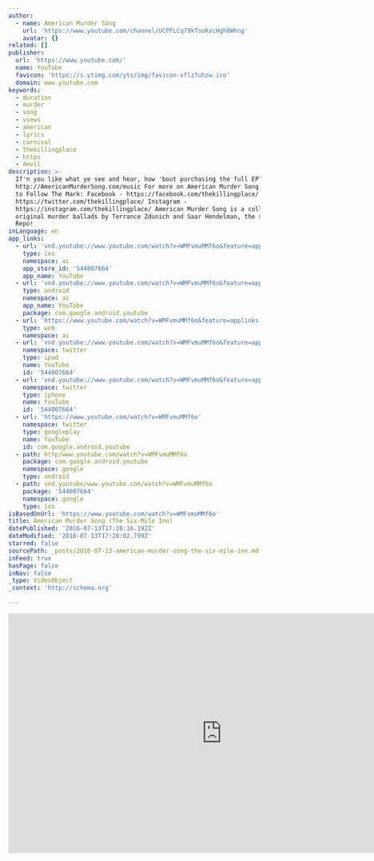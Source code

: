 ```yaml
---
author:
  - name: American Murder Song
    url: 'https://www.youtube.com/channel/UCPFLCq79kTooKxcHgh8Whng'
    avatar: {}
related: []
publisher:
  url: 'https://www.youtube.com/'
  name: YouTube
  favicon: 'https://s.ytimg.com/yts/img/favicon-vflz7uhzw.ico'
  domain: www.youtube.com
keywords:
  - duration
  - murder
  - song
  - views
  - american
  - lyrics
  - carnival
  - thekillingplace
  - https
  - devil
description: >-
  If'n you like what ye see and hear, how 'bout purchasing the full EP?
  http://AmericanMurderSong.com/music For more on American Murder Song, be sure
  to Follow The Mark: Facebook - https://facebook.com/thekillingplace/ Twitter -
  https://twitter.com/thekillingplace/ Instagram -
  https://instagram.com/thekillingplace/ American Murder Song is a collection of
  original murder ballads by Terrance Zdunich and Saar Hendelman, the star of
  Repo!
inLanguage: en
app_links:
  - url: 'vnd.youtube://www.youtube.com/watch?v=WMFvmuMMf6o&feature=applinks'
    type: ios
    namespace: ai
    app_store_id: '544007664'
    app_name: YouTube
  - url: 'vnd.youtube://www.youtube.com/watch?v=WMFvmuMMf6o&feature=applinks'
    type: android
    namespace: ai
    app_name: YouTube
    package: com.google.android.youtube
  - url: 'https://www.youtube.com/watch?v=WMFvmuMMf6o&feature=applinks'
    type: web
    namespace: ai
  - url: 'vnd.youtube://www.youtube.com/watch?v=WMFvmuMMf6o&feature=applinks'
    namespace: twitter
    type: ipad
    name: YouTube
    id: '544007664'
  - url: 'vnd.youtube://www.youtube.com/watch?v=WMFvmuMMf6o&feature=applinks'
    namespace: twitter
    type: iphone
    name: YouTube
    id: '544007664'
  - url: 'https://www.youtube.com/watch?v=WMFvmuMMf6o'
    namespace: twitter
    type: googleplay
    name: YouTube
    id: com.google.android.youtube
  - path: http/www.youtube.com/watch?v=WMFvmuMMf6o
    package: com.google.android.youtube
    namespace: google
    type: android
  - path: vnd.youtube/www.youtube.com/watch?v=WMFvmuMMf6o
    package: '544007664'
    namespace: google
    type: ios
isBasedOnUrl: 'https://www.youtube.com/watch?v=WMFvmuMMf6o'
title: American Murder Song (The Six-Mile Inn)
datePublished: '2016-07-13T17:28:16.192Z'
dateModified: '2016-07-13T17:28:02.799Z'
starred: false
sourcePath: _posts/2016-07-13-american-murder-song-the-six-mile-inn.md
inFeed: true
hasPage: false
inNav: false
_type: VideoObject
_context: 'http://schema.org'

---
```

<iframe src="https://cdn.embedly.com/widgets/media.html?src=https%3A%2F%2Fwww.youtube.com%2Fembed%2FWMFvmuMMf6o%3Ffeature%3Doembed&amp;url=http%3A%2F%2Fwww.youtube.com%2Fwatch%3Fv%3DWMFvmuMMf6o&amp;image=https%3A%2F%2Fi.ytimg.com%2Fvi%2FWMFvmuMMf6o%2Fhqdefault.jpg&amp;key=b7d04c9b404c499eba89ee7072e1c4f7&amp;type=text%2Fhtml&amp;schema=youtube" width="854" height="480" scrolling="no" frameborder="0" allowfullscreen="" style=""></iframe>